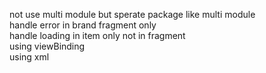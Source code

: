 not use multi module but sperate package like multi module<br>
handle error in brand fragment only<br>
handle loading in item only not in fragment<br>
using viewBinding<br>
using xml<br>
